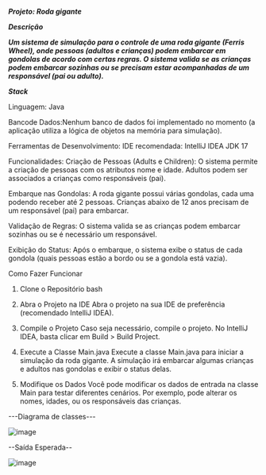 
***Projeto: Roda gigante***

***Descrição***

***Um sistema de simulação para o controle de uma roda gigante (Ferris Wheel), onde pessoas (adultos e crianças) podem embarcar em gondolas de acordo com certas regras. O sistema valida se as crianças podem embarcar sozinhas ou se precisam estar acompanhadas de um responsável (pai ou adulto).***

***Stack***

Linguagem: Java

Bancode Dados:Nenhum banco de dados foi implementado no momento (a aplicação utiliza a lógica de objetos na memória para simulação).

Ferramentas de Desenvolvimento: IDE recomendada: IntelliJ IDEA JDK 17 

Funcionalidades:
Criação de Pessoas (Adults e Children): O sistema permite a criação de pessoas com os atributos nome e idade. Adultos podem ser associados a crianças como responsáveis (pai).

Embarque nas Gondolas: A roda gigante possui várias gondolas, cada uma podendo receber até 2 pessoas. Crianças abaixo de 12 anos precisam de um responsável (pai) para embarcar.

Validação de Regras: O sistema valida se as crianças podem embarcar sozinhas ou se é necessário um responsável.

Exibição do Status: Após o embarque, o sistema exibe o status de cada gondola (quais pessoas estão a bordo ou se a gondola está vazia).

Como Fazer Funcionar
1. Clone o Repositório
bash

2. Abra o Projeto na IDE
Abra o projeto na sua IDE de preferência (recomendado IntelliJ IDEA).

3. Compile o Projeto
Caso seja necessário, compile o projeto. No IntelliJ IDEA, basta clicar em Build > Build Project.

4. Execute a Classe Main.java
Execute a classe Main.java para iniciar a simulação da roda gigante. A simulação irá embarcar algumas crianças e adultos nas gondolas e exibir o status delas.

5. Modifique os Dados
Você pode modificar os dados de entrada na classe Main para testar diferentes cenários. Por exemplo, pode alterar os nomes, idades, ou os responsáveis das crianças.

---Diagrama de classes---

![image](https://github.com/user-attachments/assets/eb57b413-d632-47d5-ba69-bd8f1d5cba08)


--Saída Esperada--

![image](https://github.com/user-attachments/assets/f563e8a3-9122-4b7b-8f3b-7a161cc55075)

